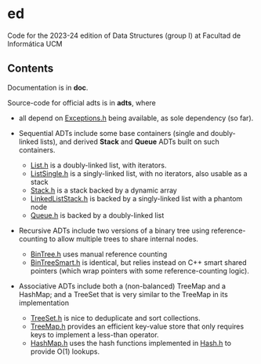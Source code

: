 # ed
Code for the 2023-24 edition of Data Structures (group I) at Facultad de Informática UCM

## Contents

Documentation is in **doc**.

Source-code for official adts is in **adts**, where

- all depend on [Exceptions.h](https://github.com/manuel-freire/ed2223/blob/main/adts/Exceptions.h) being available, as sole dependency (so far).

- Sequential ADTs include some base containers (single and doubly-linked lists), and derived **Stack** and **Queue** ADTs built on such containers. 

    - [List.h](https://github.com/manuel-freire/ed2223/blob/main/adts/List.h) is a doubly-linked list, with iterators.
    - [ListSingle.h](https://github.com/manuel-freire/ed2223/blob/main/adts/ListSingle.h) is a singly-linked list, with no iterators, also usable as a stack
    - [Stack.h](https://github.com/manuel-freire/ed2223/blob/main/adts/Stack.h) is a stack backed by a dynamic array
    - [LinkedListStack.h](https://github.com/manuel-freire/ed2223/blob/main/adts/LinkedListStack.h) is backed by a singly-linked list with a phantom node
    - [Queue.h](https://github.com/manuel-freire/ed2223/blob/main/adts/Queue.h) is backed by a doubly-linked list

- Recursive ADTs include two versions of a binary tree using reference-counting to allow multiple trees to share internal nodes. 

    - [BinTree.h](https://github.com/manuel-freire/ed2223/blob/main/adts/BinTree.h) uses manual reference counting
    - [BinTreeSmart.h](https://github.com/manuel-freire/ed2223/blob/main/adts/BinTreeSmart.h) is identical, but relies instead on C++ smart shared pointers (which wrap pointers with some reference-counting logic).

- Associative ADTs include both a (non-balanced) TreeMap and a HashMap; and a TreeSet that is very similar to the TreeMap in its implementation

    - [TreeSet.h](https://github.com/manuel-freire/ed2223/blob/main/adts/TreeSet.h) is nice to deduplicate and sort collections.
    - [TreeMap.h](https://github.com/manuel-freire/ed2223/blob/main/adts/TreeMap.h) provides an efficient key-value store that only requires keys to implement a less-than operator.
    - [HashMap.h](https://github.com/manuel-freire/ed2223/blob/main/adts/HashMap.h) uses the hash functions implemented in [Hash.h](https://github.com/manuel-freire/ed2223/blob/main/adts/Hash.h) to provide O(1) lookups.

